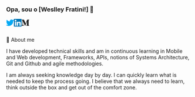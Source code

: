 ### Opa, sou o [Weslley Fratini!] 👋

<a href="https://twitter.com/Weslley_Fratini" target="_blank">
  <img src="https://raw.githubusercontent.com/weslleyfratini/weslleyfratini/master/assets/twitter.svg" width="21px"  alt="Weslley Fratini | Twitter" align="left" />
</a>
<a href="https://www.linkedin.com/in/weslley-fratini/" target="_blank">
  <img src="https://raw.githubusercontent.com/weslleyfratini/weslleyfratini/master/assets/linkedin.svg" width="21px"  alt="Weslley Fratini | LinkedIn" align="left" />
</a>
<a href="https://weslleyfratini.medium.com/" target="_blank">
  <img src="https://raw.githubusercontent.com/weslleyfratini/weslleyfratini/master/assets/medium.svg" width="21px"  alt="Weslley Fratini | Medium" align="left" />
</a>
<br />
<br />

💬 
About me

I have developed technical skills and am in continuous learning in Mobile and Web development, Frameworks, APIs, notions of Systems Architecture, Git and Github and agile methodologies.

I am always seeking knowledge day by day. I can quickly learn what is needed to keep the process going. I believe that we always need to learn, think outside the box and get out of the comfort zone.
